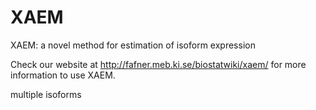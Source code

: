 # XAEM
XAEM: a novel method for estimation of isoform expression

Check our website at http://fafner.meb.ki.se/biostatwiki/xaem/ for more information to use XAEM.

multiple isoforms

